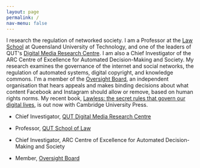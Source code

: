 ```yaml
---
layout: page
permalink: /
nav-menu: false
---
```


I research the regulation of networked society. I am a Professor at the [Law School](http://www.law.qut.edu.au) at Queensland University of Technology, and one of the leaders of QUT's [Digital Media Research Centre](https://www.qut.edu.au/research/our-research/institutes-centres-and-research-groups/digital-media-research-centre). I am also a Chief Investigator of the ARC Centre of Excellence for Automated Decision-Making and Society. My research examines the governance of the internet and social networks, the regulation of automated systems, digital copyright, and knowledge commons. I'm a member of the [Oversight Board](https://oversightboard.com), an independent organisation that hears appeals and makes binding decisions about what content Facebook and Instagram should allow or remove, based on human rights norms. My recent book, [Lawless: the secret rules that govern our digital lives](https://www.amazon.com/Lawless-Secret-Rules-Govern-Digital/dp/1108740472/), is out now with Cambridge University Press.

*   Chief Investigator, [QUT Digital Media Research Centre](http://qut.edu.au/research/dmrc/)

*   Professor, [QUT School of Law](http://law.qut.edu.au)

*   Chief Investigator, ARC Centre of Excellence for Automated Decision-Making and Society

*   Member, [Oversight Board](https://oversightboard.com)
